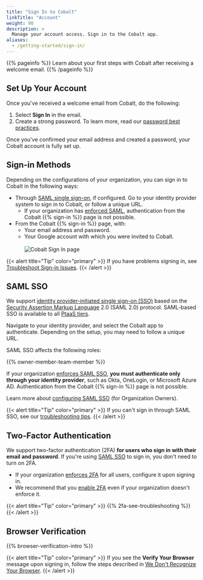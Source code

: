 ```yaml
---
title: "Sign In to Cobalt"
linkTitle: "Account"
weight: 90
description: >
  Manage your account access. Sign in to the Cobalt app.
aliases:
  - /getting-started/sign-in/
---
```


{{% pageinfo %}}
Learn about your first steps with Cobalt after receiving a welcome email.
{{% /pageinfo %}}

## Set Up Your Account

Once you've received a welcome email from Cobalt, do the following:

1. Select **Sign In** in the email.
1. Create a strong password. To learn more, read our [password best practices](/platform-deep-dive/cobalt-account/password-best-practices/).

Once you've confirmed your email address and created a password, your Cobalt account is fully set up.

## Sign-in Methods

Depending on the configurations of your organization, you can sign in to Cobalt in the following ways:

- Through [SAML single sign-on](#saml-sso), if configured. Go to your identity provider system to sign in to Cobalt, or follow a unique URL.
  - If your organization has [enforced SAML](/platform-deep-dive/organization/organization-settings/saml-sso/#enforce-saml-sso), authentication from the Cobalt {{% sign-in %}} page is not possible.
- From the Cobalt {{% sign-in %}} page, with:
  - Your email address and password.
  - Your Google account with which you were invited to Cobalt.<br><br>
    ![Cobalt Sign In page](/gsg/Cobalt-sign-in-page.png "Cobalt Sign In page")

{{< alert title="Tip" color="primary" >}}
If you have problems signing in, see [Troubleshoot Sign-in Issues](/platform-deep-dive/cobalt-account/account-recovery/).
{{< /alert >}}

## SAML SSO

We support [identity provider-initiated single sign-on (SSO)](/getting-started/glossary/#idp-initiated-sso) based on the [Security Assertion Markup Language](/getting-started/glossary/#security-assertion-markup-language) 2.0 (SAML 2.0) protocol. SAML-based SSO is available to all [PtaaS tiers](/platform-deep-dive/credits/ptaas-tiers/).

Navigate to your identity provider, and select the Cobalt app to authenticate. Depending on the setup, you may need to follow a unique URL.

SAML SSO affects the following roles:

{{% owner-member-team-member %}}

If your organization [enforces SAML SSO](/platform-deep-dive/organization/organization-settings/saml-sso/#enforce-saml-sso), **you must authenticate only through your identity provider**, such as Okta, OneLogin, or Microsoft Azure AD. Authentication from the Cobalt {{% sign-in %}} page is not possible.

Learn more about [configuring SAML SSO](/platform-deep-dive/organization/organization-settings/saml-sso/) (for Organization Owners).

{{< alert title="Tip" color="primary" >}}
If you can't sign in through SAML SSO, see our [troubleshooting tips](/platform-deep-dive/cobalt-account/account-recovery/#cant-sign-in-using-saml-sso).
{{< /alert >}}

## Two-Factor Authentication

We support two-factor authentication (2FA) **for users who sign in with their email and password**. If you're using [SAML SSO](#saml-sso) to sign in, you don't need to turn on 2FA.

- If your organization [enforces 2FA](/platform-deep-dive/organization/organization-settings/enforce-2fa/) for all users, configure it upon signing in.
- We recommend that you [enable 2FA](/platform-deep-dive/cobalt-account/account-settings/#enable-two-factor-authentication) even if your organization doesn't enforce it.

{{< alert title="Tip" color="primary" >}}
{{% 2fa-see-troubleshooting %}}
{{< /alert >}}

## Browser Verification

{{% browser-verification-intro %}}

{{< alert title="Tip" color="primary" >}}
If you see the **Verify Your Browser** message upon signing in, follow the steps described in [We Don't Recognize Your Browser](/platform-deep-dive/cobalt-account/account-recovery/#we-dont-recognize-your-browser).
{{< /alert >}}
